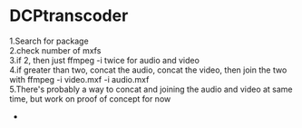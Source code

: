 # DCPtranscoder

1.Search for package<br>
2.check number of mxfs<br>
3.if 2, then just ffmpeg -i twice for audio and video <br>
4.if greater than two, concat the audio, concat the video, then join the two with ffmpeg -i video.mxf -i audio.mxf <br>
5.There's probably a way to concat and joining the audio and video at same time, but work on proof of concept for now <br>

-
